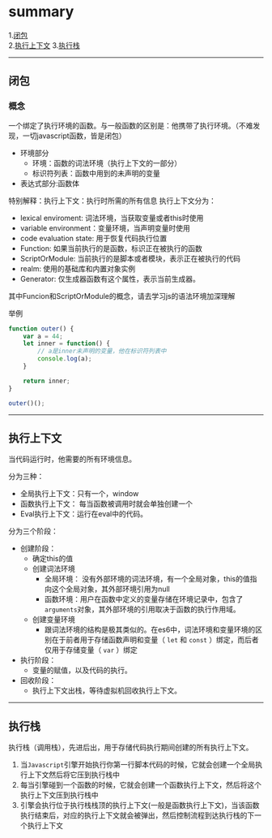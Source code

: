 # summary

1.[闭包](#1)  
2.[执行上下文](#2)
3.[执行栈](#3)

---

## <a id="1">闭包</a>

### 概念
一个绑定了执行环境的函数。与一般函数的区别是：他携带了执行环境。（不难发现，一切javascript函数，皆是闭包）
* 环境部分
    - 环境：函数的词法环境（执行上下文的一部分）
    - 标识符列表：函数中用到的未声明的变量
* 表达式部分:函数体

特别解释：执行上下文：执行时所需的所有信息
执行上下文分为：
* lexical enviroment: 词法环境，当获取变量或者this时使用
* variable environment：变量环境，当声明变量时使用
* code evaluation state: 用于恢复代码执行位置
* Function: 如果当前执行的是函数，标识正在被执行的函数
* ScriptOrModule: 当前执行的是脚本或者模块，表示正在被执行的代码
* realm: 使用的基础库和内置对象实例
* Generator: 仅生成器函数有这个属性，表示当前生成器。

其中Funcion和ScriptOrModule的概念，请去学习js的语法环境加深理解

举例
``` javascript
function outer() {
    var a = 44;
    let inner = function() {
        // a是inner未声明的变量，他在标识符列表中
        console.log(a);
    }

    return inner;
}

outer()();
```

---

## <a id="2">执行上下文</a>
当代码运行时，他需要的所有环境信息。

分为三种：
* 全局执行上下文：只有一个，window
* 函数执行上下文： 每当函数被调用时就会单独创建一个
* Eval执行上下文：运行在eval中的代码。

分为三个阶段：
* 创建阶段：
    - 确定this的值
    - 创建词法环境
        - 全局环境： 没有外部环境的词法环境，有一个全局对象，this的值指向这个全局对象，其外部环境引用为null
        - 函数环境：用户在函数中定义的变量存储在环境记录中，包含了`arguments`对象，其外部环境的引用取决于函数的执行作用域。
    - 创建变量环境
        - 跟词法环境的结构是极其类似的。在es6中，词法环境和变量环境的区别在于前者用于存储函数声明和变量（ `let` 和 `const` ）绑定，而后者仅用于存储变量（ `var` ）绑定
* 执行阶段：
    - 变量的赋值，以及代码的执行。
* 回收阶段：
    - 执行上下文出栈，等待虚拟机回收执行上下文。

---

## <a id="3">执行栈</a>

执行栈（调用栈），先进后出，用于存储代码执行期间创建的所有执行上下文。
1. 当`Javascript`引擎开始执行你第一行脚本代码的时候，它就会创建一个全局执行上下文然后将它压到执行栈中
2. 每当引擎碰到一个函数的时候，它就会创建一个函数执行上下文，然后将这个执行上下文压到执行栈中
3. 引擎会执行位于执行栈栈顶的执行上下文(一般是函数执行上下文)，当该函数执行结束后，对应的执行上下文就会被弹出，然后控制流程到达执行栈的下一个执行上下文